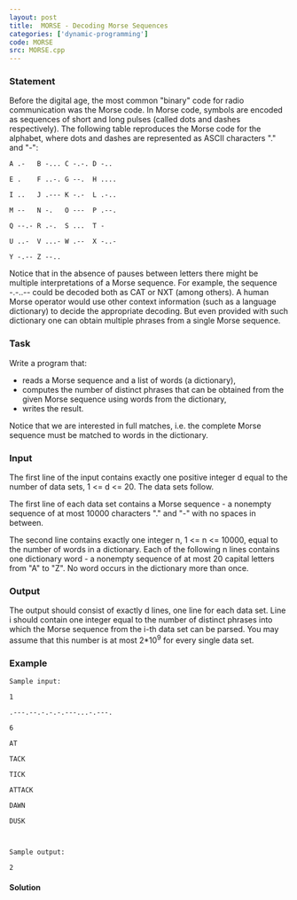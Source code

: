 ```yaml
---
layout: post
title:  MORSE - Decoding Morse Sequences
categories: ['dynamic-programming']
code: MORSE
src: MORSE.cpp
---
```


### **Statement**

Before the digital age, the most common "binary" code for radio communication
was the Morse code. In Morse code, symbols are encoded as sequences of short
and long pulses (called dots and dashes respectively). The following table
reproduces the Morse code for the alphabet, where dots and dashes are
represented as ASCII characters "." and "-":

    
    
    A .-   B -... C -.-. D -.. 
    E .    F ..-. G --.  H .... 
    I ..   J .--- K -.-  L .-.. 
    M --   N -.   O ---  P .--. 
    Q --.- R .-.  S ...  T - 
    U ..-  V ...- W .--  X -..- 
    Y -.-- Z --..
    

Notice that in the absence of pauses between letters there might be multiple
interpretations of a Morse sequence. For example, the sequence -.-..-- could
be decoded both as CAT or NXT (among others). A human Morse operator would use
other context information (such as a language dictionary) to decide the
appropriate decoding. But even provided with such dictionary one can obtain
multiple phrases from a single Morse sequence.

### Task

Write a program that:

  * reads a Morse sequence and a list of words (a dictionary), 
  * computes the number of distinct phrases that can be obtained from the given Morse sequence using words from the dictionary, 
  * writes the result. 

Notice that we are interested in full matches, i.e. the complete Morse
sequence must be matched to words in the dictionary.

### Input

The first line of the input contains exactly one positive integer d equal to
the number of data sets, 1 <= d <= 20. The data sets follow.

The first line of each data set contains a Morse sequence - a nonempty
sequence of at most 10000 characters "." and "-" with no spaces in between.

The second line contains exactly one integer n, 1 <= n <= 10000, equal to the
number of words in a dictionary. Each of the following n lines contains one
dictionary word - a nonempty sequence of at most 20 capital letters from "A"
to "Z". No word occurs in the dictionary more than once.

### Output

The output should consist of exactly d lines, one line for each data set. Line
i should contain one integer equal to the number of distinct phrases into
which the Morse sequence from the i-th data set can be parsed. You may assume
that this number is at most 2*10<sup>9</sup> for every single data set.

### Example

    
    
    Sample input:
    1 
    .---.--.-.-.-.---...-.---. 
    6 
    AT 
    TACK 
    TICK 
    ATTACK 
    DAWN 
    DUSK 
    
    Sample output:
    2 
    



#### **Solution**




